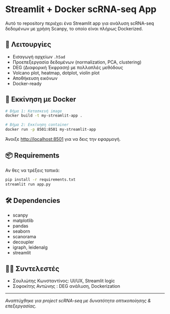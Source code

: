 # Streamlit + Docker scRNA-seq App

Αυτό το repository περιέχει ένα Streamlit app για ανάλυση scRNA-seq δεδομένων με χρήση Scanpy, το οποίο είναι πλήρως Dockerized.

## 🧪 Λειτουργίες
- Εισαγωγή αρχείων `.h5ad`
- Προεπεξεργασία δεδομένων (normalization, PCA, clustering)
- DEG (Διαφορική Έκφραση) με πολλαπλές μεθόδους
- Volcano plot, heatmap, dotplot, violin plot
- Αποθήκευση εικόνων
- Docker-ready

## 🚀 Εκκίνηση με Docker

```bash
# Βήμα 1: Κατασκευή image
docker build -t my-streamlit-app .

# Βήμα 2: Εκκίνηση container
docker run -p 8501:8501 my-streamlit-app
```

Άνοιξε [http://localhost:8501](http://localhost:8501) για να δεις την εφαρμογή.

## 📦 Requirements

Αν θες να τρέξεις τοπικά:

```bash
pip install -r requirements.txt
streamlit run app.py
```

## 🛠 Dependencies
- scanpy
- matplotlib
- pandas
- seaborn
- scanorama
- decoupler
- igraph, leidenalg
- streamlit

## 🧑‍💻 Συντελεστές
- Σουλιώτης Κωνσταντίνος: UI/UX, Streamlit logic
- Σοφοκίτης Αντώνης : DEG ανάλυση, Dockerization

---

*Αναπτύχθηκε για project scRNA-seq με δυνατότητα οπτικοποίησης & επεξεργασίας.*
